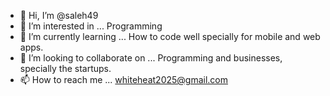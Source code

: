 - 👋 Hi, I’m @saleh49
- 👀 I’m interested in ... Programming  
- 🌱 I’m currently learning ... How to code well specially for mobile and web apps.
- 💞️ I’m looking to collaborate on ... Programming and businesses, specially the startups.
- 📫 How to reach me ... whiteheat2025@gmail.com

<!---
saleh49/saleh49 is a ✨ special ✨ repository because its `README.md` (this file) appears on your GitHub profile.
You can click the Preview link to take a look at your changes.
--->
